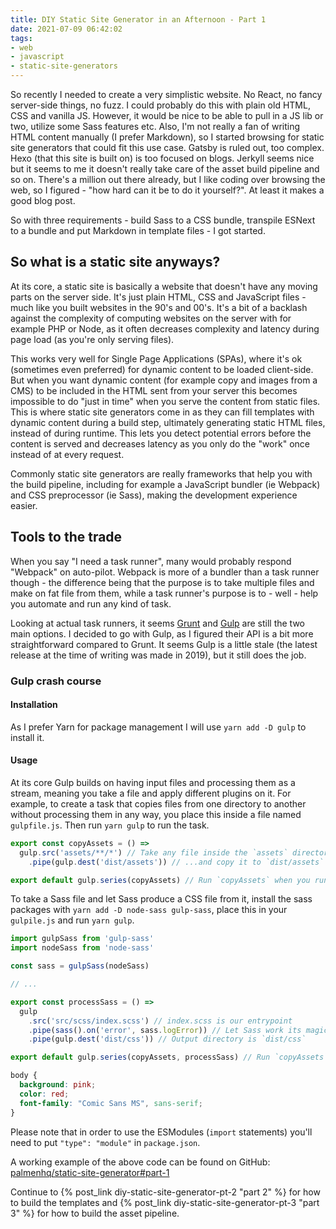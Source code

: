 ```yaml
---
title: DIY Static Site Generator in an Afternoon - Part 1
date: 2021-07-09 06:42:02
tags:
- web
- javascript
- static-site-generators
---
```


So recently I needed to create a very simplistic website. No React, no fancy server-side things, no fuzz. I could probably do this with plain old HTML, CSS and vanilla JS. However, it would be nice to be able to pull in a JS lib or two, utilize some Sass features etc. Also, I'm not really a fan of writing HTML content manually (I prefer Markdown), so I started browsing for static site generators that could fit this use case. Gatsby is ruled out, too complex. Hexo (that this site is built on) is too focused on blogs. Jerkyll seems nice but it seems to me it doesn't really take care of the asset build pipeline and so on. There's a million out there already, but I like coding over browsing the web, so I figured - "how hard can it be to do it yourself?". At least it makes a good blog post.

So with three requirements - build Sass to a CSS bundle, transpile ESNext to a bundle and put Markdown in template files - I got started.

## So what is a static site anyways?

At its core, a static site is basically a website that doesn't have any moving parts on the server side. It's just plain HTML, CSS and JavaScript files - much like you built websites in the 90's and 00's. It's a bit of a backlash against the complexity of computing websites on the server with for example PHP or Node, as it often decreases complexity and latency during page load (as you're only serving files).

This works very well for Single Page Applications (SPAs), where it's ok (sometimes even preferred) for dynamic content to be loaded client-side. But when you want dynamic content (for example copy and images from a CMS) to be included in the HTML sent from your server this becomes impossible to do "just in time" when you serve the content from static files. This is where static site generators come in as they can fill templates with dynamic content during a build step, ultimately generating static HTML files, instead of during runtime. This lets you detect potential errors before the content is served and decreases latency as you only do the "work" once instead of at every request.

Commonly static site generators are really frameworks that help you with the build pipeline, including for example a JavaScript bundler (ie Webpack) and CSS preprocessor (ie Sass), making the development experience easier.

## Tools to the trade

When you say "I need a task runner", many would probably respond "Webpack" on auto-pilot. Webpack is more of a bundler than a task runner though - the difference being that the purpose is to take multiple files and make on fat file from them, while a task runner's purpose is to - well - help you automate and run any kind of task.

Looking at actual task runners, it seems [Grunt](https://gruntjs.com/) and [Gulp](https://gulpjs.com/) are still the two main options. I decided to go with Gulp, as I figured their API is a bit more straightforward compared to Grunt. It seems Gulp is a little stale (the latest release at the time of writing was made in 2019), but it still does the job.

### Gulp crash course

#### Installation

As I prefer Yarn for package management I will use `yarn add -D gulp` to install it.

#### Usage

At its core Gulp builds on having input files and processing them as a stream, meaning you take a file and apply different plugins on it. For example, to create a task that copies files from one directory to another without processing them in any way, you place this inside a file named `gulpfile.js`. Then run `yarn gulp` to run the task.

```js gulpfile.js
export const copyAssets = () =>
  gulp.src('assets/**/*') // Take any file inside the `assets` directory...
    .pipe(gulp.dest('dist/assets')) // ...and copy it to `dist/assets`

export default gulp.series(copyAssets) // Run `copyAssets` when you run `yarn gulp`
```

To take a Sass file and let Sass produce a CSS file from it, install the sass packages with `yarn add -D node-sass gulp-sass`, place this in your `gulpile.js` and run `yarn gulp`.

```js gulpfile.js
import gulpSass from 'gulp-sass'
import nodeSass from 'node-sass'

const sass = gulpSass(nodeSass)

// ...

export const processSass = () =>
  gulp
    .src('src/scss/index.scss') // index.scss is our entrypoint
    .pipe(sass().on('error', sass.logError)) // Let Sass work its magic 🪄
    .pipe(gulp.dest('dist/css')) // Output directory is `dist/css`

export default gulp.series(copyAssets, processSass) // Run `copyAssets` and `processSass` when you run `yarn gulp`
```

```scss src/scss/index.scss
body {
  background: pink;
  color: red;
  font-family: "Comic Sans MS", sans-serif;
}
```

Please note that in order to use the ESModules (`import` statements) you'll need to put `"type": "module"` in `package.json`.

A working example of the above code can be found on GitHub: [palmenhq/static-site-generator#part-1](https://github.com/palmenhq/static-site-generator/tree/part-1)

Continue to {% post_link diy-static-site-generator-pt-2 "part 2" %} for how to build the templates and {% post_link diy-static-site-generator-pt-3 "part 3" %} for how to build the asset pipeline.